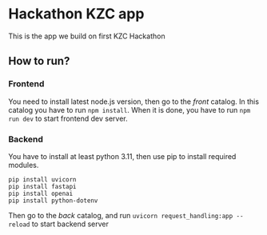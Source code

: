 # Hackathon KZC app
This is the app we build on first KZC Hackathon
## How to run?
### Frontend
You need to install latest node.js version, then go to the *front* catalog.
In this catalog you have to run `npm install`.
When it is done, you have to run `npm run dev` to start frontend dev server.
### Backend
You have to install at least python 3.11, then use pip to install required modules.
```
pip install uvicorn
pip install fastapi
pip install openai
pip install python-dotenv
```
Then go to the *back* catalog, and run `uvicorn request_handling:app --reload` to start backend server